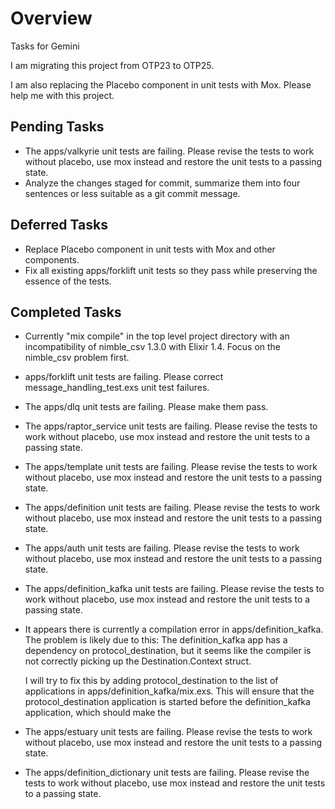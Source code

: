 # Overview

Tasks for Gemini

I am migrating this project from OTP23 to OTP25.

I am also replacing the Placebo component in unit tests with Mox. Please help me with this project.

## Pending Tasks

- The apps/valkyrie unit tests are failing. Please revise the tests to work without placebo, use mox instead and restore the unit tests to a passing state.
- Analyze the changes staged for commit, summarize them into four sentences or less suitable as a git commit message.



## Deferred Tasks

- Replace Placebo component in unit tests with Mox and other components.
- Fix all existing apps/forklift unit tests so they pass while preserving the essence of the tests.

## Completed Tasks

- Currently "mix compile" in the top level project directory with an incompatibility of nimble_csv 1.3.0 with Elixir 1.4. Focus on the nimble_csv problem first.
-  apps/forklift unit tests are failing. Please correct message_handling_test.exs unit test failures.
- The apps/dlq unit tests are failing. Please make them pass.
- The apps/raptor_service unit tests are failing. Please revise the tests to work without placebo, use mox instead and restore the unit tests to a passing state.
- The apps/template unit tests are failing. Please revise the tests to work without placebo, use mox instead and restore the unit tests to a passing state.
- The apps/definition unit tests are failing. Please revise the tests to work without placebo, use mox instead and restore the unit tests to a passing state.
- The apps/auth unit tests are failing. Please revise the tests to work without placebo, use mox instead and restore the unit tests to a passing state.
- The apps/definition_kafka unit tests are failing. Please revise the tests to work without placebo, use mox instead and restore the unit tests to a passing state.
- It appears there is currently a compilation error in apps/definition_kafka. The problem is likely due to this:
  The definition_kafka app has a dependency on protocol_destination, but it seems like the compiler is not correctly picking up the Destination.Context struct.

  I will try to fix this by adding protocol_destination to the list of applications in apps/definition_kafka/mix.exs. This will ensure that the protocol_destination application is started before the definition_kafka application, which should make the
- The apps/estuary unit tests are failing. Please revise the tests to work without placebo, use mox instead and restore the unit tests to a passing state.
- The apps/definition_dictionary unit tests are failing. Please revise the tests to work without placebo, use mox instead and restore the unit tests to a passing state.
